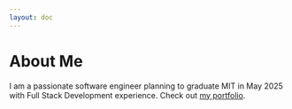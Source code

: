 ```yaml
---
layout: doc
---
```


# About Me

I am a passionate software engineer planning to graduate MIT in May 2025 with Full Stack Development experience. Check out [my portfolio](https://portfolio-brianzheng205.vercel.app/).
